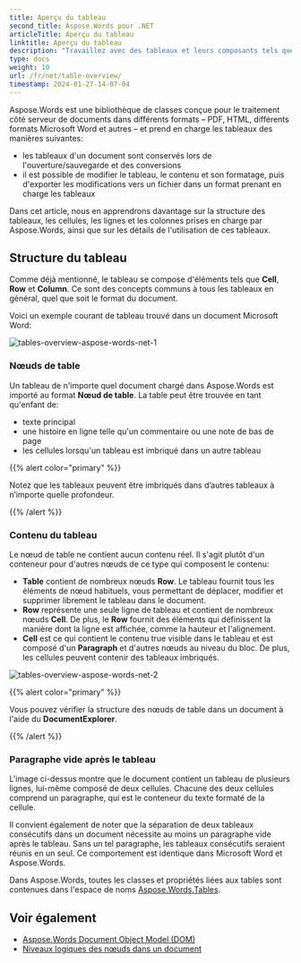 ```yaml
---
title: Aperçu du tableau
second_title: Aspose.Words pour .NET
articleTitle: Aperçu du tableau
linktitle: Aperçu du tableau
description: "Travaillez avec des tableaux et leurs composants tels que des cellules, des lignes et des colonnes dans Aspose.Words pour .NET. Comment travailler avec des tableaux en C#."
type: docs
weight: 10
url: /fr/net/table-overview/
timestamp: 2024-01-27-14-07-04
---
```


Aspose.Words est une bibliothèque de classes conçue pour le traitement côté serveur de documents dans différents formats – PDF, HTML, différents formats Microsoft Word et autres – et prend en charge les tableaux des manières suivantes:

* les tableaux d'un document sont conservés lors de l'ouverture/sauvegarde et des conversions
* il est possible de modifier le tableau, le contenu et son formatage, puis d'exporter les modifications vers un fichier dans un format prenant en charge les tableaux

Dans cet article, nous en apprendrons davantage sur la structure des tableaux, les cellules, les lignes et les colonnes prises en charge par Aspose.Words, ainsi que sur les détails de l'utilisation de ces tableaux.

## Structure du tableau

Comme déjà mentionné, le tableau se compose d'éléments tels que **Cell**, **Row** et **Column**. Ce sont des concepts communs à tous les tableaux en général, quel que soit le format du document.

Voici un exemple courant de tableau trouvé dans un document Microsoft Word:

![tables-overview-aspose-words-net-1](/words/net/table-overview/tables-overview-1.png)

### Nœuds de table

Un tableau de n'importe quel document chargé dans Aspose.Words est importé au format **Nœud de table**. La table peut être trouvée en tant qu'enfant de:

- texte principal
- une histoire en ligne telle qu'un commentaire ou une note de bas de page
- les cellules lorsqu'un tableau est imbriqué dans un autre tableau

{{% alert color="primary" %}}

Notez que les tableaux peuvent être imbriqués dans d’autres tableaux à n’importe quelle profondeur.

{{% /alert %}}

### Contenu du tableau

Le nœud de table ne contient aucun contenu réel. Il s'agit plutôt d'un conteneur pour d'autres nœuds de ce type qui composent le contenu:

- **Table** contient de nombreux nœuds **Row**. Le tableau fournit tous les éléments de nœud habituels, vous permettant de déplacer, modifier et supprimer librement le tableau dans le document.
- **Row** représente une seule ligne de tableau et contient de nombreux nœuds **Cell**. De plus, le **Row** fournit des éléments qui définissent la manière dont la ligne est affichée, comme la hauteur et l'alignement.
- **Cell** est ce qui contient le contenu true visible dans le tableau et est composé d'un **Paragraph** et d'autres nœuds au niveau du bloc. De plus, les cellules peuvent contenir des tableaux imbriqués.

![tables-overview-aspose-words-net-2](/words/net/table-overview/tables-overview-2.png)

{{% alert color="primary" %}}

Vous pouvez vérifier la structure des nœuds de table dans un document à l'aide du **DocumentExplorer**.

{{% /alert %}}

### Paragraphe vide après le tableau

L'image ci-dessus montre que le document contient un tableau de plusieurs lignes, lui-même composé de deux cellules. Chacune des deux cellules comprend un paragraphe, qui est le conteneur du texte formaté de la cellule.

Il convient également de noter que la séparation de deux tableaux consécutifs dans un document nécessite au moins un paragraphe vide après le tableau. Sans un tel paragraphe, les tableaux consécutifs seraient réunis en un seul. Ce comportement est identique dans Microsoft Word et Aspose.Words.

Dans Aspose.Words, toutes les classes et propriétés liées aux tables sont contenues dans l'espace de noms [Aspose.Words.Tables](https://reference.aspose.com/words/fr/net/aspose.words.tables/).

## Voir également

* [Aspose.Words Document Object Model (DOM)](/words/fr/net/aspose-words-document-object-model/)
* [Niveaux logiques des nœuds dans un document](/words/fr/net/logical-levels-of-nodes-in-a-document/)
